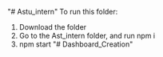 "# Astu_intern" 
To run this folder:
1) Download the folder
2) Go to the Ast_intern folder, and run npm i
3) npm start
"# Dashboard_Creation" 
